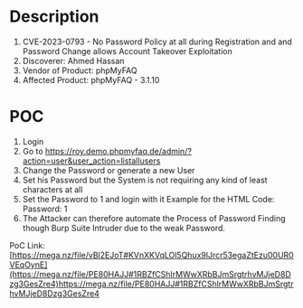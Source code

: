 # Description

1. CVE-2023-0793 - No Password Policy at all during Registration and and Password Change allows Account Takeover Exploitation
1. Discoverer: Ahmed Hassan
1. Vendor of Product: phpMyFAQ
1. Affected Product: phpMyFAQ - 3.1.10

# POC

1. Login
1. Go to https://roy.demo.phpmyfaq.de/admin/?action=user&user_action=listallusers
1. Change the Password or generate a new User
1. Set his Password but the System is not requiring any kind of least characters at all
1. Set the Password to 1 and login with it Example for the HTML Code: Password: 1
1. The Attacker can therefore automate the Process of Password Finding though Burp Suite Intruder due to the weak Password.


PoC Link: [https://mega.nz/file/vBl2EJoT#KVnXKVqLOl5Qhux9lJrcr53egaZtEzu00UR0VEqOynE](https://mega.nz/file/PE80HAJJ#1RBZfCShlrMWwXRbBJmSrgtrhvMJjeD8Dzg3GesZre4)https://mega.nz/file/PE80HAJJ#1RBZfCShlrMWwXRbBJmSrgtrhvMJjeD8Dzg3GesZre4
